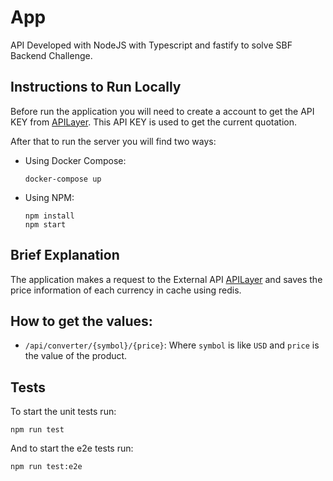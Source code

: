 # App

API Developed with NodeJS with Typescript and fastify to solve SBF Backend Challenge.

## Instructions to Run Locally
Before run the application you will need to create a account to get the API KEY from [APILayer](https://apilayer.com/marketplace/exchangerates_data-api). This API KEY is used to get the current quotation.

After that to run the server you will find two ways:
* Using Docker Compose:
  ```
  docker-compose up
  ```
* Using NPM:
  ```
  npm install
  npm start
  ```

## Brief Explanation
The application makes a request to the External API [APILayer](https://apilayer.com/marketplace/exchangerates_data-api) and saves the price information of each currency in cache using redis.

## How to get the values:
* `/api/converter/{symbol}/{price}`:
  Where `symbol` is like `USD` and `price` is the value of the product.

## Tests
To start the unit tests run:
```
npm run test
```
And to start the e2e tests run:
```
npm run test:e2e
```